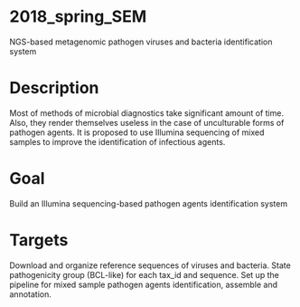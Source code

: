 # 2018_spring_SEM
NGS-based metagenomic pathogen viruses and bacteria identification system
# Description
Most of methods of microbial diagnostics take significant amount of time. Also, they render themselves useless in the case of unculturable forms of pathogen agents. It is proposed to use Illumina sequencing of mixed samples to improve the identification of infectious agents.
# Goal
Build an Illumina sequencing-based pathogen agents identification system
# Targets
Download and organize reference sequences of viruses and bacteria.
State pathogenicity group (BCL-like) for each tax_id and sequence.
Set up the pipeline for mixed sample pathogen agents identification, assemble and annotation.

